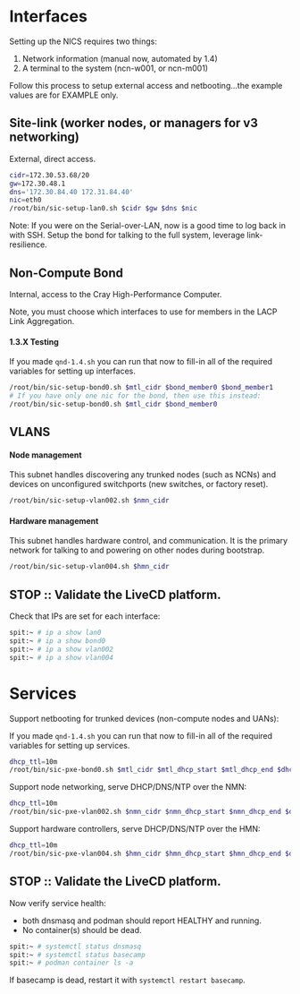 # Interfaces

Setting up the NICS requires two things:
1. Network information (manual now, automated by 1.4)
2. A terminal to the system (ncn-w001, or ncn-m001)

Follow this process to setup external access and netbooting...the example values are for EXAMPLE
only.

## Site-link (worker nodes, or managers for v3 networking)

External, direct access.

```bash
cidr=172.30.53.68/20 
gw=172.30.48.1
dns='172.30.84.40 172.31.84.40'
nic=eth0
/root/bin/sic-setup-lan0.sh $cidr $gw $dns $nic
```

Note: If you were on the Serial-over-LAN, now is a good time to log back in with SSH.
Setup the bond for talking to the full system, leverage link-resilience.

## Non-Compute Bond

Internal, access to the Cray High-Performance Computer.

Note, you must choose which interfaces to use for members in the 
LACP Link Aggregation. 

#### 1.3.X Testing

If you made `qnd-1.4.sh` you can run that now to fill-in all of the required variables 
for setting up interfaces.

```bash
/root/bin/sic-setup-bond0.sh $mtl_cidr $bond_member0 $bond_member1
# If you have only one nic for the bond, then use this instead:
/root/bin/sic-setup-bond0.sh $mtl_cidr $bond_member0
```

## VLANS

#### Node management

This subnet handles discovering any trunked nodes (such as NCNs) 
and devices on unconfigured switchports (new switches, or factory reset).

```bash
/root/bin/sic-setup-vlan002.sh $nmn_cidr
```

#### Hardware management

This subnet handles hardware control, and communication. It is the primary
network for talking to and powering on other nodes during bootstrap.

```bash
/root/bin/sic-setup-vlan004.sh $hmn_cidr
```

## STOP :: Validate the LiveCD platform.

Check that IPs are set for each interface:

```bash
spit:~ # ip a show lan0
spit:~ # ip a show bond0
spit:~ # ip a show vlan002
spit:~ # ip a show vlan004
```

# Services

Support netbooting for trunked devices (non-compute nodes and UANs):

If you made `qnd-1.4.sh` you can run that now to fill-in all of the required variables 
for setting up services.

```bash
dhcp_ttl=10m
/root/bin/sic-pxe-bond0.sh $mtl_cidr $mtl_dhcp_start $mtl_dhcp_end $dhcp_ttl
```

Support node networking, serve DHCP/DNS/NTP over the NMN:

```bash
dhcp_ttl=10m
/root/bin/sic-pxe-vlan002.sh $nmn_cidr $nmn_dhcp_start $nmn_dhcp_end $dhcp_ttl
```

Support hardware controllers, serve DHCP/DNS/NTP over the HMN:

```bash
dhcp_ttl=10m
/root/bin/sic-pxe-vlan004.sh $hmn_cidr $hmn_dhcp_start $hmn_dhcp_end $dhcp_ttl
```

## STOP :: Validate the LiveCD platform.

Now verify service health:
- both dnsmasq and podman should report HEALTHY and running.
- No container(s) should be dead.
```bash
spit:~ # systemctl status dnsmasq
spit:~ # systemctl status basecamp
spit:~ # podman container ls -a
```
If basecamp is dead, restart it with `systemctl restart basecamp`.